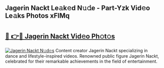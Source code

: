 ## Jagerin Nackt Le𝚊k𝚎d N𝚞𝚍e - Part-Yzk Vid𝚎o Le𝚊ks Photos xFlMq

# <h2><a href="http://fb3edj.evod.top/?m=Jagerin+Nackt">🔗 👉🔴 Jagerin Nackt Vid𝚎o Ph𝚘t𝚘s</a></h2>

[![Jagerin Nackt N𝚞d𝚎s](https://i.imgur.com/8V9OHl7.gif)](http://fb3edj.evod.top/?m=Jagerin+Nackt)
Content creator Jagerin Nackt specializing in dance and lifestyle-inspired videos. Renowned public figure Jagerin Nackt, celebrated for their remarkable achievements in the field of entertainment. 
